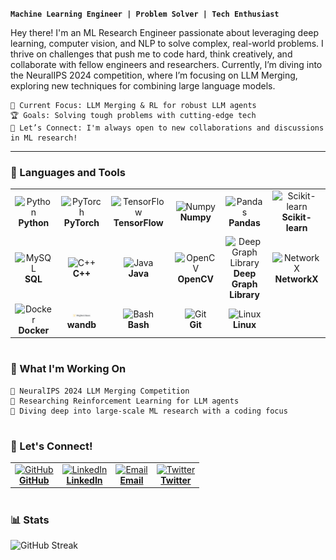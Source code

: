 **`Machine Learning Engineer | Problem Solver | Tech Enthusiast`**

Hey there! I'm an ML Research Engineer passionate about leveraging deep learning, computer vision, and NLP to solve complex, real-world problems. I thrive on challenges that push me to code hard, think creatively, and collaborate with fellow engineers and researchers. Currently, I’m diving into the NeuralIPS 2024 competition, where I’m focusing on LLM Merging, exploring new techniques for combining large language models.

    🧠 Current Focus: LLM Merging & RL for robust LLM agents
    🏆 Goals: Solving tough problems with cutting-edge tech
    💬 Let’s Connect: I'm always open to new collaborations and discussions in ML research!

---

### 🧰 Languages and Tools

<table>
  <tr>
    <td align="center" width="150px">
      <img alt="Python" width="30px" src="https://cdn.jsdelivr.net/gh/devicons/devicon/icons/python/python-plain.svg" />
      <br /> <strong>Python</strong>
    </td>
    <td align="center" width="150px">
      <img alt="PyTorch" width="30px" src="https://cdn.jsdelivr.net/gh/devicons/devicon/icons/pytorch/pytorch-original.svg" />
      <br /> <strong>PyTorch</strong>
    </td>
    <td align="center" width="150px">
      <img alt="TensorFlow" width="30px" src="https://cdn.jsdelivr.net/gh/devicons/devicon/icons/tensorflow/tensorflow-original.svg" />
      <br /> <strong>TensorFlow</strong>
    </td>
    <td align="center" width="150px">
      <img alt="Numpy" width="30px" src="https://cdn.jsdelivr.net/gh/devicons/devicon/icons/numpy/numpy-original.svg" />
      <br /> <strong>Numpy</strong>
    </td>
    <td align="center" width="150px">
      <img alt="Pandas" width="30px" src="https://cdn.jsdelivr.net/gh/devicons/devicon/icons/pandas/pandas-original.svg" />
      <br /> <strong>Pandas</strong>
    </td>
    <td align="center" width="150px">
      <img alt="Scikit-learn" width="30px" src="https://raw.githubusercontent.com/valohai/ml-logos/d8dfb916e50a93a41f3b1ed2ca7bd3dbc77030a2/scikit-learn.svg" />
      <br /> <strong>Scikit-learn</strong>
    </td>
  </tr>

  <tr>
    <td align="center" width="150px">
      <img alt="MySQL" width="30px" src="https://cdn.jsdelivr.net/gh/devicons/devicon/icons/mysql/mysql-plain-wordmark.svg" />
      <br /> <strong>SQL</strong>
    </td>
    <td align="center" width="150px">
      <img alt="C++" width="30px" src="https://cdn.jsdelivr.net/gh/devicons/devicon/icons/cplusplus/cplusplus-original.svg" />
      <br /> <strong>C++</strong>
    </td>
    <td align="center" width="150px">
      <img alt="Java" width="30px" src="https://cdn.jsdelivr.net/gh/devicons/devicon/icons/java/java-original-wordmark.svg" />
      <br /> <strong>Java</strong>
    </td>
    <td align="center" width="150px">
      <img alt="OpenCV" width="30px" src="https://cdn.jsdelivr.net/gh/devicons/devicon/icons/opencv/opencv-original.svg" />
      <br /> <strong>OpenCV</strong>
    </td>
    <td align="center" width="150px">
      <img alt="Deep Graph Library" width="30px" src="http://data.dgl.ai/asset/logo.jpg" />
      <br /> <strong>Deep Graph Library</strong>
    </td>
    <td align="center" width="150px">
      <img alt="NetworkX" width="30px" src="https://cdn.jsdelivr.net/gh/devicons/devicon/icons/networkx/networkx-original-wordmark.svg" />
      <br /> <strong>NetworkX</strong>
    </td>
  </tr>

  <tr>
    <td align="center" width="150px">
      <img alt="Docker" width="30px" src="https://cdn.jsdelivr.net/gh/devicons/devicon/icons/docker/docker-original.svg" />
      <br /> <strong>Docker</strong>
    </td>
    <td align="center" width="150px">
      <img alt="WandB" width="30px" src="https://raw.githubusercontent.com/wandb/wandb/main/assets/logo-light.svg#gh-light-mode-only" />
      <br /> <strong>wandb</strong>
    </td>
    <td align="center" width="150px">
      <img alt="Bash" width="30px" src="https://cdn.jsdelivr.net/gh/devicons/devicon/icons/bash/bash-original.svg" />
      <br /> <strong>Bash</strong>
    </td>
    <td align="center" width="150px">
      <img alt="Git" width="30px" src="https://cdn.jsdelivr.net/gh/devicons/devicon/icons/git/git-original.svg" />
      <br /> <strong>Git</strong>
    </td>
    <td align="center" width="150px">
      <img alt="Linux" width="30px" src="https://cdn.jsdelivr.net/gh/devicons/devicon/icons/linux/linux-original.svg" />
      <br /> <strong>Linux</strong>
    </td>
  </tr>
</table>

#

### 🚀 What I'm Working On
    🏅 NeuralIPS 2024 LLM Merging Competition
    🤖 Researching Reinforcement Learning for LLM agents
    🔬 Diving deep into large-scale ML research with a coding focus

#

### 🌟 Let's Connect!
<table> <tr> <td align="center"> <a href="https://github.com/sushant-97" target="_blank"> <img alt="GitHub" width="40px" src="https://cdn.jsdelivr.net/gh/devicons/devicon/icons/github/github-original.svg" /> <br /> <strong>GitHub</strong> </a> </td> <td align="center"> <a href="https://www.linkedin.com/in/spargaonkar/" target="_blank"> <img alt="LinkedIn" width="40px" src="https://cdn.jsdelivr.net/gh/devicons/devicon/icons/linkedin/linkedin-original.svg" /> <br /> <strong>LinkedIn</strong> </a> </td> <td align="center"> <a href="mailto:sushant.pargaonkar97.com" target="_blank"> <img alt="Email" width="40px" src="https://cdn.jsdelivr.net/gh/devicons/devicon/icons/google/google-original.svg" /> <br /> <strong>Email</strong> </a> </td> <td align="center"> <a href="https://twitter.com/sushant_p18" target="_blank"> <img alt="Twitter" width="40px" src="https://cdn.jsdelivr.net/gh/devicons/devicon/icons/twitter/twitter-original.svg" /> <br /> <strong>Twitter</strong> </a> </td> </tr> </table>

#

### 📊 Stats

<!-- ![Sushant's Open Source GitHub stats](https://github-readme-stats.vercel.app/api?username=sushant-97&show_icons=true&theme=gruvbox) -->

![GitHub Streak](https://streak-stats.demolab.com/?user=sushant-97&theme=gruvbox&border_radius=4.5)
